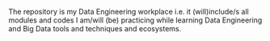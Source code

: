 The repository is my Data Engineering workplace i.e. it (will)include/s all modules and codes I am/will (be) practicing while learning Data Engineering and Big Data tools and techniques and ecosystems.

